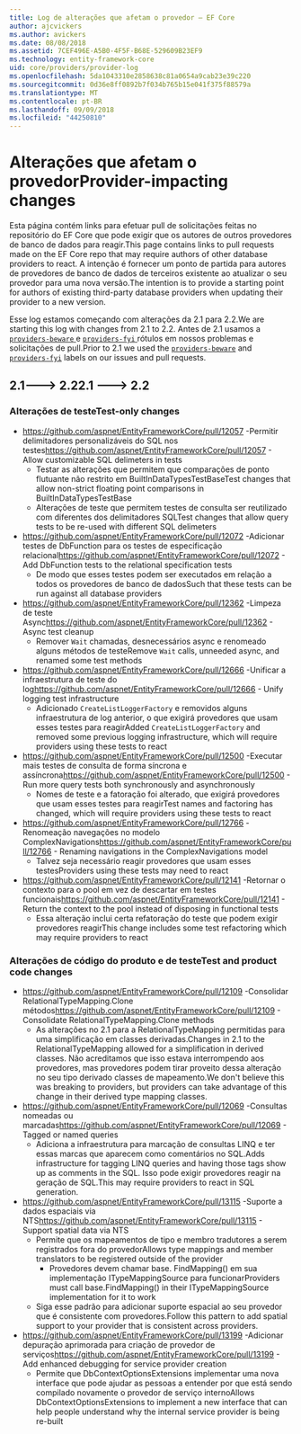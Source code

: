 ```yaml
---
title: Log de alterações que afetam o provedor – EF Core
author: ajcvickers
ms.author: avickers
ms.date: 08/08/2018
ms.assetid: 7CEF496E-A5B0-4F5F-B68E-529609B23EF9
ms.technology: entity-framework-core
uid: core/providers/provider-log
ms.openlocfilehash: 5da1043310e2858638c81a0654a9cab23e39c220
ms.sourcegitcommit: 0d36e8ff0892b7f034b765b15e041f375f88579a
ms.translationtype: MT
ms.contentlocale: pt-BR
ms.lasthandoff: 09/09/2018
ms.locfileid: "44250810"
---
```

# <a name="provider-impacting-changes"></a><span data-ttu-id="c541e-102">Alterações que afetam o provedor</span><span class="sxs-lookup"><span data-stu-id="c541e-102">Provider-impacting changes</span></span>

<span data-ttu-id="c541e-103">Esta página contém links para efetuar pull de solicitações feitas no repositório do EF Core que pode exigir que os autores de outros provedores de banco de dados para reagir.</span><span class="sxs-lookup"><span data-stu-id="c541e-103">This page contains links to pull requests made on the EF Core repo that may require authors of other database providers to react.</span></span> <span data-ttu-id="c541e-104">A intenção é fornecer um ponto de partida para autores de provedores de banco de dados de terceiros existente ao atualizar o seu provedor para uma nova versão.</span><span class="sxs-lookup"><span data-stu-id="c541e-104">The intention is to provide a starting point for authors of existing third-party database providers when updating their provider to a new version.</span></span>

<span data-ttu-id="c541e-105">Esse log estamos começando com alterações da 2.1 para 2.2.</span><span class="sxs-lookup"><span data-stu-id="c541e-105">We are starting this log with changes from 2.1 to 2.2.</span></span> <span data-ttu-id="c541e-106">Antes de 2.1 usamos a [ `providers-beware` ](https://github.com/aspnet/EntityFrameworkCore/labels/providers-beware) e [ `providers-fyi` ](https://github.com/aspnet/EntityFrameworkCore/labels/providers-fyi) rótulos em nossos problemas e solicitações de pull.</span><span class="sxs-lookup"><span data-stu-id="c541e-106">Prior to 2.1 we used the [`providers-beware`](https://github.com/aspnet/EntityFrameworkCore/labels/providers-beware) and [`providers-fyi`](https://github.com/aspnet/EntityFrameworkCore/labels/providers-fyi) labels on our issues and pull requests.</span></span>

## <a name="21-----22"></a><span data-ttu-id="c541e-107">2.1---> 2.2</span><span class="sxs-lookup"><span data-stu-id="c541e-107">2.1 ---> 2.2</span></span>

### <a name="test-only-changes"></a><span data-ttu-id="c541e-108">Alterações de teste</span><span class="sxs-lookup"><span data-stu-id="c541e-108">Test-only changes</span></span>

* <span data-ttu-id="c541e-109">https://github.com/aspnet/EntityFrameworkCore/pull/12057 -Permitir delimitadores personalizáveis do SQL nos testes</span><span class="sxs-lookup"><span data-stu-id="c541e-109">https://github.com/aspnet/EntityFrameworkCore/pull/12057 - Allow customizable SQL delimeters in tests</span></span>
  * <span data-ttu-id="c541e-110">Testar as alterações que permitem que comparações de ponto flutuante não restrito em BuiltInDataTypesTestBase</span><span class="sxs-lookup"><span data-stu-id="c541e-110">Test changes that allow non-strict floating point comparisons in BuiltInDataTypesTestBase</span></span>
  * <span data-ttu-id="c541e-111">Alterações de teste que permitem testes de consulta ser reutilizado com diferentes dos delimitadores SQL</span><span class="sxs-lookup"><span data-stu-id="c541e-111">Test changes that allow query tests to be re-used with different SQL delimeters</span></span>
* <span data-ttu-id="c541e-112">https://github.com/aspnet/EntityFrameworkCore/pull/12072 -Adicionar testes de DbFunction para os testes de especificação relacional</span><span class="sxs-lookup"><span data-stu-id="c541e-112">https://github.com/aspnet/EntityFrameworkCore/pull/12072 - Add DbFunction tests to the relational specification tests</span></span>
  * <span data-ttu-id="c541e-113">De modo que esses testes podem ser executados em relação a todos os provedores de banco de dados</span><span class="sxs-lookup"><span data-stu-id="c541e-113">Such that these tests can be run against all database providers</span></span>
* <span data-ttu-id="c541e-114">https://github.com/aspnet/EntityFrameworkCore/pull/12362 -Limpeza de teste Async</span><span class="sxs-lookup"><span data-stu-id="c541e-114">https://github.com/aspnet/EntityFrameworkCore/pull/12362 - Async test cleanup</span></span>
  * <span data-ttu-id="c541e-115">Remover `Wait` chamadas, desnecessários async e renomeado alguns métodos de teste</span><span class="sxs-lookup"><span data-stu-id="c541e-115">Remove `Wait` calls, unneeded async, and renamed some test methods</span></span>
* <span data-ttu-id="c541e-116">https://github.com/aspnet/EntityFrameworkCore/pull/12666 -Unificar a infraestrutura de teste do log</span><span class="sxs-lookup"><span data-stu-id="c541e-116">https://github.com/aspnet/EntityFrameworkCore/pull/12666 - Unify logging test infrastructure</span></span>
  * <span data-ttu-id="c541e-117">Adicionado `CreateListLoggerFactory` e removidos alguns infraestrutura de log anterior, o que exigirá provedores que usam esses testes para reagir</span><span class="sxs-lookup"><span data-stu-id="c541e-117">Added `CreateListLoggerFactory` and removed some previous logging infrastructure, which will require providers using these tests to react</span></span>
* <span data-ttu-id="c541e-118">https://github.com/aspnet/EntityFrameworkCore/pull/12500 -Executar mais testes de consulta de forma síncrona e assíncrona</span><span class="sxs-lookup"><span data-stu-id="c541e-118">https://github.com/aspnet/EntityFrameworkCore/pull/12500 - Run more query tests both synchronously and asynchronously</span></span>
  * <span data-ttu-id="c541e-119">Nomes de teste e a fatoração foi alterado, que exigirá provedores que usam esses testes para reagir</span><span class="sxs-lookup"><span data-stu-id="c541e-119">Test names and factoring has changed, which will require providers using these tests to react</span></span>
* <span data-ttu-id="c541e-120">https://github.com/aspnet/EntityFrameworkCore/pull/12766 -Renomeação navegações no modelo ComplexNavigations</span><span class="sxs-lookup"><span data-stu-id="c541e-120">https://github.com/aspnet/EntityFrameworkCore/pull/12766 - Renaming navigations in the ComplexNavigations model</span></span>
  * <span data-ttu-id="c541e-121">Talvez seja necessário reagir provedores que usam esses testes</span><span class="sxs-lookup"><span data-stu-id="c541e-121">Providers using these tests may need to react</span></span>
* <span data-ttu-id="c541e-122">https://github.com/aspnet/EntityFrameworkCore/pull/12141 -Retornar o contexto para o pool em vez de descartar em testes funcionais</span><span class="sxs-lookup"><span data-stu-id="c541e-122">https://github.com/aspnet/EntityFrameworkCore/pull/12141 - Return the context to the pool instead of disposing in functional tests</span></span>
  * <span data-ttu-id="c541e-123">Essa alteração inclui certa refatoração do teste que podem exigir provedores reagir</span><span class="sxs-lookup"><span data-stu-id="c541e-123">This change includes some test refactoring which may require providers to react</span></span>


### <a name="test-and-product-code-changes"></a><span data-ttu-id="c541e-124">Alterações de código do produto e de teste</span><span class="sxs-lookup"><span data-stu-id="c541e-124">Test and product code changes</span></span>

* <span data-ttu-id="c541e-125">https://github.com/aspnet/EntityFrameworkCore/pull/12109 -Consolidar RelationalTypeMapping.Clone métodos</span><span class="sxs-lookup"><span data-stu-id="c541e-125">https://github.com/aspnet/EntityFrameworkCore/pull/12109 - Consolidate RelationalTypeMapping.Clone methods</span></span>
  * <span data-ttu-id="c541e-126">As alterações no 2.1 para a RelationalTypeMapping permitidas para uma simplificação em classes derivadas.</span><span class="sxs-lookup"><span data-stu-id="c541e-126">Changes in 2.1 to the RelationalTypeMapping allowed for a simplification in derived classes.</span></span> <span data-ttu-id="c541e-127">Não acreditamos que isso estava interrompendo aos provedores, mas provedores podem tirar proveito dessa alteração no seu tipo derivado classes de mapeamento.</span><span class="sxs-lookup"><span data-stu-id="c541e-127">We don't believe this was breaking to providers, but providers can take advantage of this change in their derived type mapping classes.</span></span>
* <span data-ttu-id="c541e-128">https://github.com/aspnet/EntityFrameworkCore/pull/12069 -Consultas nomeadas ou marcadas</span><span class="sxs-lookup"><span data-stu-id="c541e-128">https://github.com/aspnet/EntityFrameworkCore/pull/12069 - Tagged or named queries</span></span>
  * <span data-ttu-id="c541e-129">Adiciona a infraestrutura para marcação de consultas LINQ e ter essas marcas que aparecem como comentários no SQL.</span><span class="sxs-lookup"><span data-stu-id="c541e-129">Adds infrastructure for tagging LINQ queries and having those tags show up as comments in the SQL.</span></span> <span data-ttu-id="c541e-130">Isso pode exigir provedores reagir na geração de SQL.</span><span class="sxs-lookup"><span data-stu-id="c541e-130">This may require providers to react in SQL generation.</span></span>
* <span data-ttu-id="c541e-131">https://github.com/aspnet/EntityFrameworkCore/pull/13115 -Suporte a dados espaciais via NTS</span><span class="sxs-lookup"><span data-stu-id="c541e-131">https://github.com/aspnet/EntityFrameworkCore/pull/13115 - Support spatial data via NTS</span></span>
  * <span data-ttu-id="c541e-132">Permite que os mapeamentos de tipo e membro tradutores a serem registrados fora do provedor</span><span class="sxs-lookup"><span data-stu-id="c541e-132">Allows type mappings and member translators to be registered outside of the provider</span></span>
    * <span data-ttu-id="c541e-133">Provedores devem chamar base. FindMapping() em sua implementação ITypeMappingSource para funcionar</span><span class="sxs-lookup"><span data-stu-id="c541e-133">Providers must call base.FindMapping() in their ITypeMappingSource implementation for it to work</span></span>
  * <span data-ttu-id="c541e-134">Siga esse padrão para adicionar suporte espacial ao seu provedor que é consistente com provedores.</span><span class="sxs-lookup"><span data-stu-id="c541e-134">Follow this pattern to add spatial support to your provider that is consistent across providers.</span></span>
* <span data-ttu-id="c541e-135">https://github.com/aspnet/EntityFrameworkCore/pull/13199 -Adicionar depuração aprimorada para criação de provedor de serviços</span><span class="sxs-lookup"><span data-stu-id="c541e-135">https://github.com/aspnet/EntityFrameworkCore/pull/13199 - Add enhanced debugging for service provider creation</span></span>
  * <span data-ttu-id="c541e-136">Permite que DbContextOptionsExtensions implementar uma nova interface que pode ajudar as pessoas a entender por que está sendo compilado novamente o provedor de serviço interno</span><span class="sxs-lookup"><span data-stu-id="c541e-136">Allows DbContextOptionsExtensions to implement a new interface that can help people understand why the internal service provider is being re-built</span></span>
